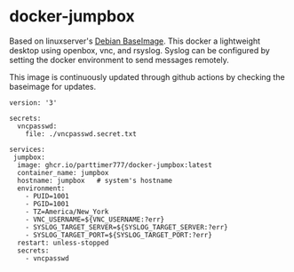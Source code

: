 # docker-jumpbox

Based on linuxserver's [Debian BaseImage](https://github.com/linuxserver/docker-baseimage-debian). This docker a lightweight desktop using openbox, vnc, and rsyslog. Syslog can be configured by setting the docker environment to send messages remotely.

This image is continuously updated through github actions by checking the baseimage for updates.

```
version: '3'

secrets:
  vncpasswd:
    file: ./vncpasswd.secret.txt

services:
 jumpbox:
  image: ghcr.io/parttimer777/docker-jumpbox:latest
  container_name: jumpbox
  hostname: jumpbox   # system's hostname
  environment:
    - PUID=1001
    - PGID=1001
    - TZ=America/New_York
    - VNC_USERNAME=${VNC_USERNAME:?err}
    - SYSLOG_TARGET_SERVER=${SYSLOG_TARGET_SERVER:?err}
    - SYSLOG_TARGET_PORT=${SYSLOG_TARGET_PORT:?err}
  restart: unless-stopped
  secrets:
    - vncpasswd
```
